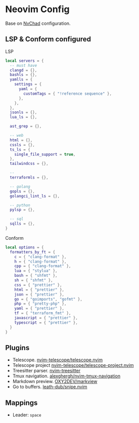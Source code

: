 # Neovim Config

Base on [NvChad](https://github.com/NvChad/NvChad) configuration.

## LSP & Conform configured

LSP

```lua
local servers = {
  -- must have
  clangd = {},
  bashls = {},
  yamlls = {
    settings = {
      yaml = {
        customTags = { "!reference sequence" },
      },
    },
  },
  jsonls = {},
  lua_ls = {},

  ast_grep = {},

  -- web
  html = {},
  cssls = {},
  ts_ls = {
    single_file_support = true,
  },
  tailwindcss = {},

  --
  terraformls = {},

  -- golang
  gopls = {},
  golangci_lint_ls = {},

  -- python
  pylsp = {},

  -- sql
  sqlls = {},
}
```

Conform

```lua
local options = {
  formatters_by_ft = {
    c = { "clang-format" },
    h = { "clang-format" },
    cpp = { "clang-format" },
    lua = { "stylua" },
    bash = { "shfmt" },
    sh = { "shfmt" },
    css = { "prettier" },
    html = { "prettier" },
    json = { "prettier" },
    go = { "goimports", "gofmt" },
    php = { "pretty-php" },
    yaml = { "prettier" },
    tf = { "terraform_fmt" },
    javascript = { "prettier" },
    typescript = { "prettier" },
  }
}
```

## Plugins

- Telescope. [nvim-telescope/telescope.nvim](https://github.com/nvim-telescope/telescope.nvim)
- Telescope project [nvim-telescope/telescope-project.nvim](https://github.com/nvim-telescope/telescope-project.nvim)
- Treesitter parser. [nvim-treesitter](https://github.com/nvim-treesitter/nvim-treesitter)
- Tmux navigation. [alexghergh/nvim-tmux-navigation](https://github.com/alexghergh/nvim-tmux-navigation)
- Markdown preview. [OXY2DEV/markview](https://github.com/OXY2DEV/markview.nvim)
- Go to buffers. [leath-dub/snipe.nvim](https://github.com/leath-dub/snipe.nvim)

## Mappings

- Leader: `space`
